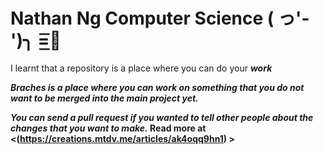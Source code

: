 # Nathan Ng Computer Science ( っ'-')╮ =͟͟͞͞🏀
I learnt that a repository is a place where you can do your *<strong>work<strong>*

*Braches is a place where you can work on something that you do not want to be merged into the main project yet.*

***You can send a pull request if you wanted to tell other people about the changes that you want to make.*** Read more at <(https://creations.mtdv.me/articles/ak4oqq9hn1) >



